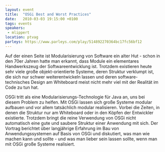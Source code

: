 ```yaml
---
layout: event
title:  "OSGi Best and Worst Practices"
date:   2010-03-03 19:15:00 +0100
tags: events
speakers:
 - mlippert
location: ptvag
parleys: https://www.parleys.com/play/514892270364bc17fc56bf12
---
```


Auf der einen Seite ist Modularisierung von Software ein alter Hut - schon in den 70er Jahren hatte man erkannt, dass Module ein elementares Handwerkszeug der Softwareentwicklung ist. Trotzdem existieren heute sehr viele große objekt-orientierte Systeme, deren Struktur verklumpt ist, die sich nur schwer weiterentwickeln lassen und deren software-technisches Design am Whiteboard meist nicht mehr viel mit der Realität im Code zu tun hat.

OSGi tritt als eine Modularisierungs-Technologie für Java an, uns bei diesem Problem zu helfen. Mit OSGi lassen sich große Systeme modular aufbauen und vor allem tatsächlich modular realisieren. Vorbei die Zeiten, in denen die Struktur nur am Whiteboard oder in den Köpfen der Entwickler existierte. Trotzdem bringt die reine Verwendung von OSGi nicht automatisch eine gute und saubere Struktur einer Anwendung mit sich. Der Vortrag berichtet über langjährige Erfahrung im Bau von Anwendungssystemen auf Basis von OSGi und diskutiert, was man wie machen kann und sollte - und was man lieber sein lassen sollte, wenn man mit OSGi große Systeme realisiert.
